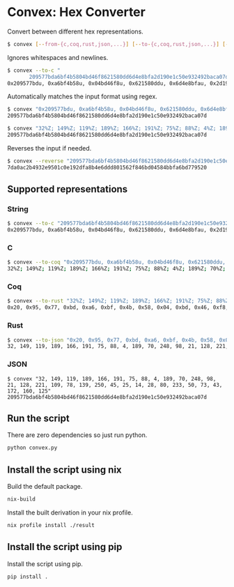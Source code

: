 # Convex: Hex Converter

Convert between different hex representations.

```bash
$ convex [--from-{c,coq,rust,json,...}] [--to-{c,coq,rust,json,...}] [--reverse] input
```

Ignores whitespaces and newlines.

```bash
$ convex --to-c "
       209577bda6bf4b5804bd46f8621580dd6d4e8bfa2d190e1c50e932492baca07d"
0x209577bdu, 0xa6bf4b58u, 0x04bd46f8u, 0x621580ddu, 0x6d4e8bfau, 0x2d190e1cu, 0x50e93249u, 0x2baca07du
```

Automatically matches the input format using regex.

```bash
$ convex "0x209577bdu, 0xa6bf4b58u, 0x04bd46f8u, 0x621580ddu, 0x6d4e8bfau, 0x2d190e1cu, 0x50e93249u, 0x2baca07du"
209577bda6bf4b5804bd46f8621580dd6d4e8bfa2d190e1c50e932492baca07d
```

```bash
$ convex "32%Z; 149%Z; 119%Z; 189%Z; 166%Z; 191%Z; 75%Z; 88%Z; 4%Z; 189%Z; 70%Z; 248%Z; 98%Z; 21%Z; 128%Z; 221%Z; 109%Z; 78%Z; 139%Z; 250%Z; 45%Z; 25%Z; 14%Z; 28%Z; 80%Z; 233%Z; 50%Z; 73%Z; 43%Z; 172%Z; 160%Z; 125%Z"
209577bda6bf4b5804bd46f8621580dd6d4e8bfa2d190e1c50e932492baca07d
```

Reverses the input if needed.

```bash
$ convex --reverse "209577bda6bf4b5804bd46f8621580dd6d4e8bfa2d190e1c50e932492baca07d"
7da0ac2b4932e9501c0e192dfa8b4e6ddd801562f846bd04584bbfa6bd779520
```

## Supported representations

### String

```bash
$ convex --to-c "209577bda6bf4b5804bd46f8621580dd6d4e8bfa2d190e1c50e932492baca07d"
0x209577bdu, 0xa6bf4b58u, 0x04bd46f8u, 0x621580ddu, 0x6d4e8bfau, 0x2d190e1cu, 0x50e93249u, 0x2baca07du
````

### C

```bash
$ convex --to-coq "0x209577bdu, 0xa6bf4b58u, 0x04bd46f8u, 0x621580ddu, 0x6d4e8bfau, 0x2d190e1cu, 0x50e93249u, 0x2baca07du"
32%Z; 149%Z; 119%Z; 189%Z; 166%Z; 191%Z; 75%Z; 88%Z; 4%Z; 189%Z; 70%Z; 248%Z; 98%Z; 21%Z; 128%Z; 221%Z; 109%Z; 78%Z; 139%Z; 250%Z; 45%Z; 25%Z; 14%Z; 28%Z; 80%Z; 233%Z; 50%Z; 73%Z; 43%Z; 172%Z; 160%Z; 125%Z```
```

### Coq

```bash
$ convex --to-rust "32%Z; 149%Z; 119%Z; 189%Z; 166%Z; 191%Z; 75%Z; 88%Z; 4%Z; 189%Z; 70%Z; 248%Z; 98%Z; 21%Z; 128%Z; 221%Z; 109%Z; 78%Z; 139%Z; 250%Z; 45%Z; 25%Z; 14%Z; 28%Z; 80%Z; 233%Z; 50%Z; 73%Z; 43%Z; 172%Z; 160%Z; 125%Z"
0x20, 0x95, 0x77, 0xbd, 0xa6, 0xbf, 0x4b, 0x58, 0x04, 0xbd, 0x46, 0xf8, 0x62, 0x15, 0x80, 0xdd, 0x6d, 0x4e, 0x8b, 0xfa, 0x2d, 0x19, 0x0e, 0x1c, 0x50, 0xe9, 0x32, 0x49, 0x2b, 0xac, 0xa0, 0x7d
```

### Rust

```bash
$ convex --to-json "0x20, 0x95, 0x77, 0xbd, 0xa6, 0xbf, 0x4b, 0x58, 0x04, 0xbd, 0x46, 0xf8, 0x62, 0x15, 0x80, 0xdd, 0x6d, 0x4e, 0x8b, 0xfa, 0x2d, 0x19, 0x0e, 0x1c, 0x50, 0xe9, 0x32, 0x49, 0x2b, 0xac, 0xa0, 0x7d"
32, 149, 119, 189, 166, 191, 75, 88, 4, 189, 70, 248, 98, 21, 128, 221, 109, 78, 139, 250, 45, 25, 14, 28, 80, 233, 50, 73, 43, 172, 160, 125
```

### JSON

```
$ convex "32, 149, 119, 189, 166, 191, 75, 88, 4, 189, 70, 248, 98, 21, 128, 221, 109, 78, 139, 250, 45, 25, 14, 28, 80, 233, 50, 73, 43, 172, 160, 125"
209577bda6bf4b5804bd46f8621580dd6d4e8bfa2d190e1c50e932492baca07d
```

## Run the script

There are zero dependencies so just run python.

```bash
python convex.py
```

## Install the script using nix

Build the default package.

```bash
nix-build
```

Install the built derivation in your nix profile.

```bash
nix profile install ./result
```

## Install the script using pip

Install the script using pip.

```bash
pip install .
```
